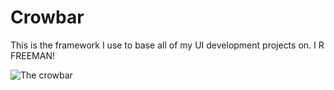 Crowbar
=======

This is the framework I use to base all of my UI development projects on. I R FREEMAN! 

![The crowbar](https://raw.github.com/nodesman/crowbar/master/images/crowbar.jpg "The crowbar")

